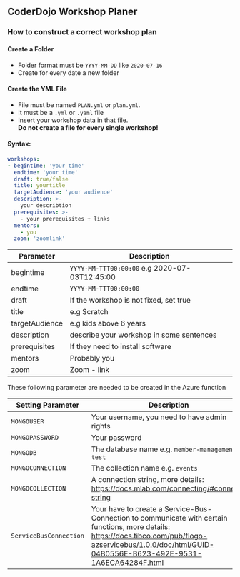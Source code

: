 ## CoderDojo Workshop Planer

### How to construct a correct workshop plan
#### Create a Folder
+ Folder format must be `YYYY-MM-DD` like `2020-07-16`
+ Create for every date a new folder

#### Create the YML File
+ File must be named `PLAN.yml` or `plan.yml`.
+ It must be a `.yml` or `.yaml` file
+ Insert your workshop data in that file. <br><b>Do not create a file for every single workshop!</b>

#### Syntax:
```yml
workshops:
- begintime: 'your time'
  endtime: 'your time'
  draft: true/false
  title: yourtitle
  targetAudience: 'your audience'
  description: >- 
    your describtion
  prerequisites: >-
    - your prerequisites + links
  mentors:
    - you
  zoom: 'zoomlink'
```


| Parameter                | Description |
| ------------             | ----------- |
|begintime|`YYYY-MM-TTT00:00:00` e.g 2020-07-03T12:45:00|
|endtime|`YYYY-MM-TTT00:00:00`|
|draft| If the workshop is not fixed, set true|
|title| e.g Scratch|
|targetAudience| e.g kids above 6 years|
|description| describe your workshop in some sentences|
|prerequisites| If they need to install software|
|mentors| Probably you|
|zoom| Zoom - link|


These following parameter are needed to be created in the Azure function

| Setting Parameter                | Description |
| ------------             | ----------- |
|`MONGOUSER`|Your username, you need to have admin rights|
|`MONGOPASSWORD`|Your password|
|`MONGODB`|The database name e.g. `member-management-test`|
|`MONGOCONNECTION`|The collection name e.g. `events`|
|`MONGOCOLLECTION`|A connection string, more details: https://docs.mlab.com/connecting/#connect-string|
|`ServiceBusConnection`|Your have to create a Service-Bus-Connection to communicate with certain functions, more details: https://docs.tibco.com/pub/flogo-azservicebus/1.0.0/doc/html/GUID-04B0556E-B623-492E-9531-1A6ECA64284F.html|


